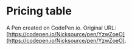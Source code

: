 # Pricing table

A Pen created on CodePen.io. Original URL: [https://codepen.io/Nicksource/pen/YzwZoeO](https://codepen.io/Nicksource/pen/YzwZoeO).

